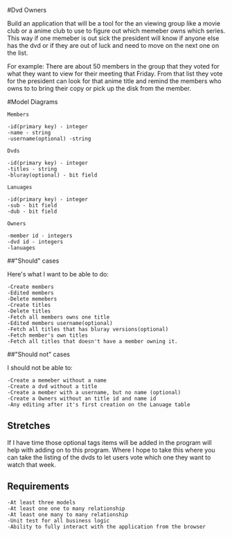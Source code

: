 #Dvd Owners

Build an application that will be a tool for the an viewing group like a movie club or a anime club to use to figure out which memeber owns which series.
This way if one memeber is out sick the president will know if anyone else has the dvd or if they are out of luck and need to move on the next one on the list.

For example: There are about 50 members in the group that they voted for what they want to view for their meeting that Friday. From that list they vote for the president can look for that anime title and remind the members who owns to to bring their copy or pick up the disk from the member.

#Model Diagrams

    Members
    
    -id(primary key) - integer
    -name - string
    -username(optional) -string
   
    Dvds
    
    -id(primary key) - integer
    -titles - string
    -bluray(optional) - bit field

    Lanuages
    
    -id(primary key) - integer
    -sub - bit field
    -dub - bit field
 
    Owners

    -member id - integers
    -dvd id - integers
    -lanuages
 
##"Should" cases
 
 Here's what I want to be able to do:

    -Create members
    -Edited members
    -Delete memebers
    -Create titles
    -Delete titles
    -Fetch all members owns one title
    -Edited members username(optional)
    -Fetch all titles that has bluray versions(optional)
    -Fetch member's own titles
    -Fetch all titles that doesn't have a member owning it.
    
##"Should not" cases
    
  I should not be able to:
    
    -Create a memeber without a name
    -Create a dvd without a title
    -Create a member with a username, but no name (optional)
    -Create a Owners without an title id and name id
    -Any editing after it's first creation on the Lanuage table
    
## Stretches

If I have time those optional tags items will be added in the program will help with adding on to this program. Where I hope to take this where you can take the listing of the dvds to let users vote which one they want to watch that week.

## Requirements
    -At least three models
    -At least one one to many relationship
    -At least one many to many relationship
    -Unit test for all business logic
    -Ability to fully interact with the application from the browser